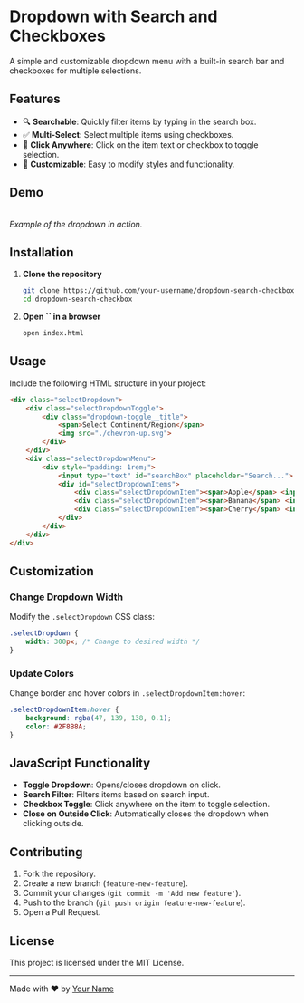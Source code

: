 # Dropdown with Search and Checkboxes

A simple and customizable dropdown menu with a built-in search bar and checkboxes for multiple selections.

## Features

- 🔍 **Searchable**: Quickly filter items by typing in the search box.
- ✅ **Multi-Select**: Select multiple items using checkboxes.
- 📌 **Click Anywhere**: Click on the item text or checkbox to toggle selection.
- 🎨 **Customizable**: Easy to modify styles and functionality.

## Demo

\
*Example of the dropdown in action.*

## Installation

1. **Clone the repository**
   ```sh
   git clone https://github.com/your-username/dropdown-search-checkbox.git
   cd dropdown-search-checkbox
   ```
2. **Open **``** in a browser**
   ```sh
   open index.html
   ```

## Usage

Include the following HTML structure in your project:

```html
<div class="selectDropdown">
    <div class="selectDropdownToggle">
        <div class="dropdown-toggle__title">
            <span>Select Continent/Region</span>
            <img src="./chevron-up.svg">
        </div>
    </div>
    <div class="selectDropdownMenu">
        <div style="padding: 1rem;">
            <input type="text" id="searchBox" placeholder="Search...">
            <div id="selectDropdownItems">
                <div class="selectDropdownItem"><span>Apple</span> <input type="checkbox" value="Apple"></div>
                <div class="selectDropdownItem"><span>Banana</span> <input type="checkbox" value="Banana"></div>
                <div class="selectDropdownItem"><span>Cherry</span> <input type="checkbox" value="Cherry"></div>
            </div>
        </div>
    </div>
</div>
```

## Customization

### Change Dropdown Width

Modify the `.selectDropdown` CSS class:

```css
.selectDropdown {
    width: 300px; /* Change to desired width */
}
```

### Update Colors

Change border and hover colors in `.selectDropdownItem:hover`:

```css
.selectDropdownItem:hover {
    background: rgba(47, 139, 138, 0.1);
    color: #2F8B8A;
}
```

## JavaScript Functionality

- **Toggle Dropdown**: Opens/closes dropdown on click.
- **Search Filter**: Filters items based on search input.
- **Checkbox Toggle**: Click anywhere on the item to toggle selection.
- **Close on Outside Click**: Automatically closes the dropdown when clicking outside.

## Contributing

1. Fork the repository.
2. Create a new branch (`feature-new-feature`).
3. Commit your changes (`git commit -m 'Add new feature'`).
4. Push to the branch (`git push origin feature-new-feature`).
5. Open a Pull Request.

## License

This project is licensed under the MIT License.

---

Made with ❤️ by [Your Name](https://github.com/your-username)

